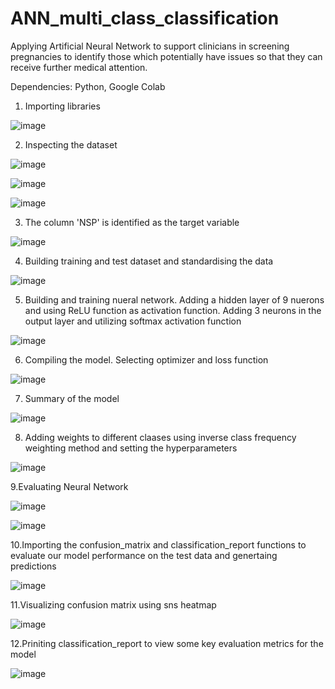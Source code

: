 # ANN_multi_class_classification

Applying Artificial Neural Network to support clinicians in screening pregnancies to identify those which potentially have issues so that they can receive further medical attention.

Dependencies:  Python, Google Colab

1. Importing libraries

![image](https://github.com/RemyaVKarthikeyan/ANN_multi_class_classification/assets/145346713/8df20d9d-abf4-4ea0-8e79-86cd467e2c96)

2. Inspecting the dataset

![image](https://github.com/RemyaVKarthikeyan/ANN_multi_class_classification/assets/145346713/944776cb-fc8e-421c-8d3f-0100848a8a56)

![image](https://github.com/RemyaVKarthikeyan/ANN_multi_class_classification/assets/145346713/7c8d2c52-2702-437a-8151-b2bfdc27b59d)

![image](https://github.com/RemyaVKarthikeyan/ANN_multi_class_classification/assets/145346713/934f7cce-363e-44b0-8503-5d8c65518fe9)

3. The column 'NSP' is identified as the target variable

![image](https://github.com/RemyaVKarthikeyan/ANN_multi_class_classification/assets/145346713/04a272d4-45c8-4e5d-ac91-ee296b651262)

4. Building training and test dataset and standardising the data

![image](https://github.com/RemyaVKarthikeyan/ANN_multi_class_classification/assets/145346713/b749361c-c516-45dd-9743-0feacf05bf2f)

5. Building and training nueral network. Adding a hidden layer of 9 nuerons and using ReLU function as activation function. Adding 3 neurons in the output layer and utilizing softmax activation function

![image](https://github.com/RemyaVKarthikeyan/ANN_multi_class_classification/assets/145346713/ab206740-f486-44a1-8abd-1454825dd4ef)

6. Compiling the model. Selecting optimizer and loss function

![image](https://github.com/RemyaVKarthikeyan/ANN_multi_class_classification/assets/145346713/61e26c8f-1ad5-4bf2-9991-1056dbc9c77f)

7. Summary of the model

![image](https://github.com/RemyaVKarthikeyan/ANN_multi_class_classification/assets/145346713/b6b34df3-4dad-49f3-9c65-e0c187eb5ece)

8. Adding weights to different claases using inverse class frequency weighting method and setting the hyperparameters

![image](https://github.com/RemyaVKarthikeyan/ANN_multi_class_classification/assets/145346713/e198109f-4931-4d82-ad27-291ac691d919)

9.Evaluating Neural Network

![image](https://github.com/RemyaVKarthikeyan/ANN_multi_class_classification/assets/145346713/de00c791-a866-4390-a13e-b0d4361b6149)

![image](https://github.com/RemyaVKarthikeyan/ANN_multi_class_classification/assets/145346713/77987b24-6197-46ea-a302-7df077a169ce)

10.Importing the confusion_matrix and classification_report functions to evaluate our model performance on the test data and genertaing predictions

![image](https://github.com/RemyaVKarthikeyan/ANN_multi_class_classification/assets/145346713/d84605e8-5d18-405e-8801-7861eba1e597)

11.Visualizing confusion matrix using sns heatmap

![image](https://github.com/RemyaVKarthikeyan/ANN_multi_class_classification/assets/145346713/ff26bdd0-47f2-4273-8a2e-0f2aa6e41138)

12.Priniting classification_report  to view some key evaluation metrics for the model

![image](https://github.com/RemyaVKarthikeyan/ANN_multi_class_classification/assets/145346713/1e7cce00-2127-46a8-aff3-f1a4700590be)














